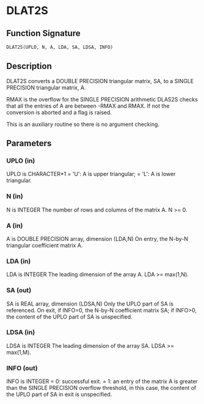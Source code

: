 # DLAT2S

## Function Signature

```fortran
DLAT2S(UPLO, N, A, LDA, SA, LDSA, INFO)
```

## Description


 DLAT2S converts a DOUBLE PRECISION triangular matrix, SA, to a SINGLE
 PRECISION triangular matrix, A.

 RMAX is the overflow for the SINGLE PRECISION arithmetic
 DLAS2S checks that all the entries of A are between -RMAX and
 RMAX. If not the conversion is aborted and a flag is raised.

 This is an auxiliary routine so there is no argument checking.

## Parameters

### UPLO (in)

UPLO is CHARACTER*1 = 'U': A is upper triangular; = 'L': A is lower triangular.

### N (in)

N is INTEGER The number of rows and columns of the matrix A. N >= 0.

### A (in)

A is DOUBLE PRECISION array, dimension (LDA,N) On entry, the N-by-N triangular coefficient matrix A.

### LDA (in)

LDA is INTEGER The leading dimension of the array A. LDA >= max(1,N).

### SA (out)

SA is REAL array, dimension (LDSA,N) Only the UPLO part of SA is referenced. On exit, if INFO=0, the N-by-N coefficient matrix SA; if INFO>0, the content of the UPLO part of SA is unspecified.

### LDSA (in)

LDSA is INTEGER The leading dimension of the array SA. LDSA >= max(1,M).

### INFO (out)

INFO is INTEGER = 0: successful exit. = 1: an entry of the matrix A is greater than the SINGLE PRECISION overflow threshold, in this case, the content of the UPLO part of SA in exit is unspecified.

